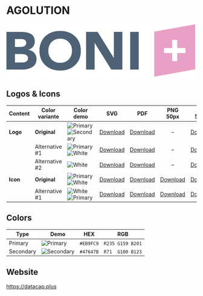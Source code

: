 # AGOLUTION

![AGOLUTION Logo](boni-plus-logo-original-500px.png)

## Logos & Icons

| Content  | Color variante | Color demo              | SVG                         | PDF                         |           PNG 50px            | PNG 500px                      | PNG 1000px                      |
| -------- | -------------- | ----------------------- | --------------------------- | --------------------------- | :---------------------------: | ------------------------------ | ------------------------------- |
| **Logo** | **Original**   | ![Primary] ![Secondary] | [Download][LogoOriginalSVG] | [Download][LogoOriginalPDF] |               –               | [Download][LogoOriginalPNG500] | [Download][LogoOriginalPNG1000] |
|          | Alternative #1 | ![Primary] ![White]     | [Download][LogoAlt1SVG]     | [Download][LogoAlt1PDF]     |               –               | [Download][LogoAlt1PNG500]     | [Download][LogoAlt1PNG1000]     |
|          | Alternative #2 | ![White]                | [Download][LogoAlt2SVG]     | [Download][LogoAlt2PDF]     |               –               | [Download][LogoAlt2PNG500]     | [Download][LogoAlt2PNG1000]     |
| **Icon** | **Original**   | ![Primary] ![White]     | [Download][IconOriginalSVG] | [Download][IconOriginalPDF] | [Download][IconOriginalPNG50] | [Download][IconOriginalPNG500] | [Download][IconOriginalPNG1000] |
|          | Alternative #1 | ![White] ![Primary]     | [Download][IconAlt1SVG]     | [Download][IconAlt1PDF]     |   [Download][IconAlt1PNG50]   | [Download][IconAlt1PNG500]     | [Download][IconAlt1PNG1000]     |

## Colors

| Type      | Demo         | HEX       | RGB              |
| --------- | ------------ | --------- | ---------------- |
| Primary   | ![Primary]   | `#EB9FC9` | `R235 G159 B201` |
| Secondary | ![Secondary] | `#47647B` | `R71  G100 B123` |

[Primary]: https://ipsumimage.appspot.com/12x12,EB9FC9?l=
[Secondary]: https://ipsumimage.appspot.com/12x12,47647B?l=
[White]: https://ipsumimage.appspot.com/12x12,FFFFFF?l=

[LogoOriginalSVG]: boni-plus-logo-original.svg
[LogoOriginalPDF]: boni-plus-logo-original.pdf
[LogoOriginalPNG500]: boni-plus-logo-original-500px.png
[LogoOriginalPNG1000]: boni-plus-logo-original-1000px.png
[LogoAlt1SVG]: boni-plus-logo-alt1.svg
[LogoAlt1PDF]: boni-plus-logo-alt1.pdf
[LogoAlt1PNG500]: boni-plus-logo-alt1-500px.png
[LogoAlt1PNG1000]: boni-plus-logo-alt1-1000px.png
[LogoAlt2SVG]: boni-plus-logo-alt2.svg
[LogoAlt2PDF]: boni-plus-logo-alt2.pdf
[LogoAlt2PNG500]: boni-plus-logo-alt2-500px.png
[LogoAlt2PNG1000]: boni-plus-logo-alt2-1000px.png

[IconOriginalSVG]: boni-plus-icon-original.svg
[IconOriginalPDF]: boni-plus-icon-original.pdf
[IconOriginalPNG50]: boni-plus-icon-original-50px.png
[IconOriginalPNG500]: boni-plus-icon-original-500px.png
[IconOriginalPNG1000]: boni-plus-icon-original-1000px.png
[IconAlt1SVG]: boni-plus-icon-alt1.svg
[IconAlt1PDF]: boni-plus-icon-alt1.pdf
[IconAlt1PNG50]: boni-plus-icon-alt1-50px.png
[IconAlt1PNG500]: boni-plus-icon-alt1-500px.png
[IconAlt1PNG1000]: boni-plus-icon-alt1-1000px.png

## Website

<https://datacap.plus>
